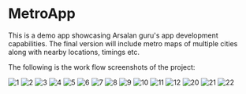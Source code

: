 # MetroApp
This is a demo app showcasing Arsalan guru's app development capabilities. The final version will include metro maps of multiple cities along with nearby locations, timings etc.

The following is the work flow screenshots of the project: 


![1](https://github.com/arsalanshahid98/MetroApp/assets/65215564/949452dc-1278-457a-9a40-0e584ec9e9a7)
![2](https://github.com/arsalanshahid98/MetroApp/assets/65215564/bd744aea-5ac4-4485-8b3e-500e4368a557)
![3](https://github.com/arsalanshahid98/MetroApp/assets/65215564/d1031cbd-d71b-4d25-b1f6-9ba083d19fa9)
![4](https://github.com/arsalanshahid98/MetroApp/assets/65215564/3b32be65-4e0f-48d0-bee3-32eb46d0ff25)
![5](https://github.com/arsalanshahid98/MetroApp/assets/65215564/1a808de8-02e5-4d1b-9428-dfa1be205626)
![6](https://github.com/arsalanshahid98/MetroApp/assets/65215564/ed63d237-5182-4a43-a23d-3cf6ea07aac5)
![7](https://github.com/arsalanshahid98/MetroApp/assets/65215564/c6bdad1c-7d94-44cf-978b-0c2cf375481b)
![8](https://github.com/arsalanshahid98/MetroApp/assets/65215564/03ca4cdb-cc2c-4c20-83fd-c5c98277101a)
![9](https://github.com/arsalanshahid98/MetroApp/assets/65215564/2291fb35-9789-48e7-8600-b898015dc33c)
![10](https://github.com/arsalanshahid98/MetroApp/assets/65215564/2b8026f4-cf81-4085-90c1-d8749bc70fa9)
![11](https://github.com/arsalanshahid98/MetroApp/assets/65215564/296f88f6-38ac-4445-89f3-1e62c5d206da)
![12](https://github.com/arsalanshahid98/MetroApp/assets/65215564/6cbe12a5-8ea4-4885-8404-624ddfff5ff7)
![20](https://github.com/arsalanshahid98/MetroApp/assets/65215564/d50c9d04-77f6-453c-a388-ec0484ae2def)
![21](https://github.com/arsalanshahid98/MetroApp/assets/65215564/f449d655-7a2d-4cec-9488-e3a3862dc513)
![22](https://github.com/arsalanshahid98/MetroApp/assets/65215564/12513250-d4b1-4bb8-b5ec-3eed62225a73)
